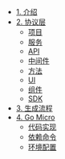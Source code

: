 - [1. 介绍](code/index.md)
- [2. 协议层](code/protocol/index.md)
    * [项目](code/protocol/project.md)
    * [服务]()
    * [API]()
    * [中间件]()
    * [方法]()
    * [UI]()
    * [组件]()
    * [SDK]()
- [3. 生成流程](code/process.md)
- [4. Go Micro](code/go.micro/index.md)
    * [代码实现](code/go.micro/impl.md)
    * [依赖命令](code/go.micro/commands.md)
    * [环境配置](code/go.micro/env.md)
